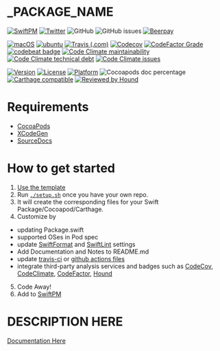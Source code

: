 # _PACKAGE_NAME

[![SwiftPM](https://img.shields.io/badge/SPM-Linux%20%7C%20iOS%20%7C%20macOS%20%7C%20watchOS%20%7C%20tvOS-success?logo=swift)](https://swift.org)
[![Twitter](https://img.shields.io/badge/twitter-@_USER_NAME-blue.svg?style=flat)](http://twitter.com/_USER_NAME)
![GitHub](https://img.shields.io/github/license/_USER_NAME/_PACKAGE_NAME)
![GitHub issues](https://img.shields.io/github/issues/_USER_NAME/_PACKAGE_NAME)
[![Beerpay](https://img.shields.io/beerpay/_USER_NAME/_PACKAGE_NAME.svg?maxAge=2592000)](https://beerpay.io/_USER_NAME/_PACKAGE_NAME)

[![macOS](https://github.com/_USER_NAME/_PACKAGE_NAME/workflows/macOS/badge.svg)](https://github.com/_USER_NAME/_PACKAGE_NAME/actions?query=workflow%3AmacOS)
[![ubuntu](https://github.com/_USER_NAME/_PACKAGE_NAME/workflows/ubuntu/badge.svg)](https://github.com/_USER_NAME/_PACKAGE_NAME/actions?query=workflow%3Aubuntu)
[![Travis (.com)](https://img.shields.io/travis/com/_USER_NAME/_PACKAGE_NAME?logo=travis)](https://travis-ci.com/_USER_NAME/_PACKAGE_NAME)
[![Codecov](https://img.shields.io/codecov/c/github/_USER_NAME/_PACKAGE_NAME)](https://codecov.io/gh/_USER_NAME/_PACKAGE_NAME)
[![CodeFactor Grade](https://img.shields.io/codefactor/grade/github/_USER_NAME/_PACKAGE_NAME)](https://www.codefactor.io/repository/github/_USER_NAME/_PACKAGE_NAME)
[![codebeat badge](https://codebeat.co/badges/4f86fb90-f8de-40c5-ab63-e6069cde5002)](https://codebeat.co/projects/github-com-_USER_NAME-_PACKAGE_NAME-master)
[![Code Climate maintainability](https://img.shields.io/codeclimate/maintainability/_USER_NAME/_PACKAGE_NAME)](https://codeclimate.com/github/_USER_NAME/_PACKAGE_NAME)
[![Code Climate technical debt](https://img.shields.io/codeclimate/tech-debt/_USER_NAME/_PACKAGE_NAME?label=debt)](https://codeclimate.com/github/_USER_NAME/_PACKAGE_NAME)
[![Code Climate issues](https://img.shields.io/codeclimate/issues/_USER_NAME/_PACKAGE_NAME)](https://codeclimate.com/github/_USER_NAME/_PACKAGE_NAME)

[![Version](https://img.shields.io/cocoapods/v/_PACKAGE_NAME.svg?style=flat)](https://cocoapods.org/pods/_PACKAGE_NAME)
[![License](https://img.shields.io/cocoapods/l/_PACKAGE_NAME.svg?style=flat)](https://cocoapods.org/pods/_PACKAGE_NAME)
[![Platform](https://img.shields.io/cocoapods/p/_PACKAGE_NAME.svg?style=flat)](https://cocoapods.org/pods/_PACKAGE_NAME)
![Cocoapods doc percentage](https://img.shields.io/cocoapods/metrics/doc-percent/_PACKAGE_NAME)
[![Carthage compatible](https://img.shields.io/badge/Carthage-compatible-4BC51D.svg?style=flat)](https://github.com/Carthage/Carthage)
[![Reviewed by Hound](https://img.shields.io/badge/Reviewed_by-Hound-8E64B0.svg)](https://houndci.com)

# Requirements 

* [CocoaPods](https://cocoapods.org)
* [XCodeGen](https://github.com/yonaskolb/XcodeGen)
* [SourceDocs](https://github.com/eneko/SourceDocs)

# How to get started

1. [Use the template](https://github.com/brightdigit/EggSeed/generate)
2. Run [`./setup.sh`](https://github.com/brightdigit/EggSeed/blob/master/setup.sh) once you have your own repo. 
3. It will create the corresponding files for your Swift Package/Cocoapod/Carthage.
4. Customize by 
  * updating Package.swift
  * supported OSes in Pod spec
  * update [SwiftFormat](https://github.com/brightdigit/EggSeed/blob/master/.swiftformat) and [SwiftLint](https://github.com/brightdigit/EggSeed/blob/master/.swiftlint.yml) settings
  * Add Documentation and Notes to README.md
  * update [travis-ci](https://github.com/brightdigit/EggSeed/blob/master/.travis.yml) or [github actions files](https://github.com/brightdigit/EggSeed/tree/master/.github/workflows)
  * integrate third-party analysis services and badges such as [CodeCov](https://codecov.io), [CodeClimate](https://codeclimate.com), [CodeFactor](https://www.codefactor.io/dashboard), [Hound](https://houndci.com)
5. Code Away!
5. Add to [SwiftPM](https://github.com/daveverwer/SwiftPMLibrary)

# DESCRIPTION HERE

[Documentation Here](/docs/README.md)